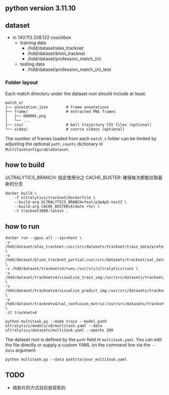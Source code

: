 ## python version 3.11.10

## dataset
- in 140.113.208.122 coachbox
    - training data
        - /hdd/dataset/alex_tracknet
        - /hdd/dataset/blion_tracknet
        - /hdd/dataset/profession_match_{n}
    - testing data
        - /hdd/dataset/profession_match_{n}_test

### Folder layout

Each match directory under the dataset root should include at least:

```
match_x/
├── annotation.json        # frame annotations
├── frame/                 # extracted PNG frames
│   ├── 000001.png
│   └── ...
├── csv/                   # ball trajectory CSV files (optional)
└── video/                 # source videos (optional)
```

The number of frames loaded from each `match_x` folder can be limited by
adjusting the optional `path_counts` dictionary in
`MultiTaskConfigurableDataset`.

## how to build
ULTRALYTICS_BRANCH: 指定使用分之
CACHE_BUSTER: 確保每次都能拉取最新的分支
```
docker build \
    -f ultralytics/tracknet/Dockerfile \
    --build-arg ULTRALYTICS_BRANCH=feat/p3p4p5-test2 \
    --build-arg CACHE_BUSTER=$(date +%s) \
    -t tracknet1000:latest .
```

## how to run
```
docker run --gpus all --ipc=host \
-v /hdd/dataset/alex_tracknet:/usr/src/datasets/tracknet/train_data/profession_match_1 \
-v /hdd/dataset/blion_tracknet_partial:/usr/src/datasets/tracknet/val_data/profession_match_20 \
-v /hdd/dataset/tracknetv4/runs:/usr/src/ultralytics/runs \
-v /hdd/dataset/tracknetv4/visualize_train_img:/usr/src/datasets/tracknet/visualize_train_img \
-v /hdd/dataset/tracknetv4/visualize_predict_img:/usr/src/datasets/tracknet/visualize_predict_img \
-v /hdd/dataset/tracknetv4/val_confusion_matrix:/usr/src/datasets/tracknet/val_confusion_matrix \
-it tracknetv4

python multitask.py --mode train --model_path ultralytics/models/v8/multitask.yaml --data ultralytics/datasets/multitask.yaml --epochs 200

```

The dataset root is defined by the `path` field in `multitask.yaml`. You can
edit the file directly or supply a custom YAML on the command line via the
`--data` argument:

```
python multitask.py --data path/to/your_multitask.yaml
```

## TODO
- 挑影片的方式目前是寫死的
